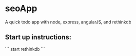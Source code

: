 # seoApp
A quick todo app with node, express, angularJS, and rethinkdb

<h2>Start up instructions:</h2>
```
start rethinkdb
```


